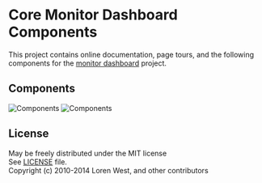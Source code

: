 Core Monitor Dashboard Components
=================================

This project contains online documentation, page tours, and the following components for the [monitor dashboard](http://lorenwest.github.io/monitor-dashboard) project.

Components
----------

<img src="http://lorenwest.github.io/monitor-dashboard/img/icons/all_components_1.png" title="Components">
<img src="http://lorenwest.github.io/monitor-dashboard/img/icons/all_components_2.png" title="Components">

License
-------

May be freely distributed under the MIT license<br>
See [LICENSE](https://github.com/lorenwest/core-monitor/blob/master/LICENSE) file.<br>
Copyright (c) 2010-2014 Loren West, and other contributors
